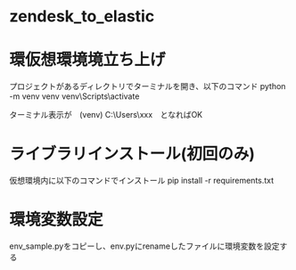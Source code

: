 # zendesk_to_elastic

# 環仮想環境境立ち上げ
プロジェクトがあるディレクトリでターミナルを開き、以下のコマンド
python -m venv venv
venv\Scripts\activate

ターミナル表示が　(venv) C:\Users\xxx　となればOK

# ライブラリインストール(初回のみ)
仮想環境内に以下のコマンドでインストール
pip install -r requirements.txt

# 環境変数設定
env_sample.pyをコピーし、env.pyにrenameしたファイルに環境変数を設定する